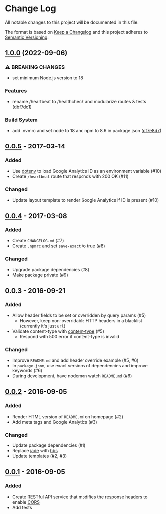 # Change Log

All notable changes to this project will be documented in this file.

The format is based on [Keep a Changelog](http://keepachangelog.com) and this project adheres to [Semantic Versioning](http://semver.org).

## [1.0.0](https://github.com/CORSmirror/CORSmirror/compare/v0.0.5...v1.0.0) (2022-09-06)

### ⚠ BREAKING CHANGES

- set minimum Node.js version to 18

### Features

- rename /heartbeat to /healthcheck and modularize routes & tests ([dbf7dc1](https://github.com/CORSmirror/CORSmirror/commit/dbf7dc1c7f8a8a9e24227da8387ba8ec0d4acc95))

### Build System

- add .nvmrc and set node to 18 and npm to 8.6 in package.json ([cf7e8d7](https://github.com/CORSmirror/CORSmirror/commit/cf7e8d7325e3d60f7d1332abc0596ba3dd4fd56e))

## [0.0.5](https://github.com/CORSmirror/CORSmirror/compare/v0.0.4...v0.0.5) - 2017-03-14

### Added

- Use [dotenv](https://www.npmjs.com/package/dotenv) to load Google Analytics ID as an environment variable (#10)
- Create `/heartbeat` route that responds with 200 OK (#11)

### Changed

- Update layout template to render Google Analytics if ID is present (#10)

## [0.0.4](https://github.com/CORSmirror/CORSmirror/compare/v0.0.3...v0.0.4) - 2017-03-08

### Added

- Create `CHANGELOG.md` (#7)
- Create `.npmrc` and set `save-exact` to true (#8)

### Changed

- Upgrade package dependencies (#8)
- Make package private (#9)

## [0.0.3](https://github.com/CORSmirror/CORSmirror/compare/v0.0.2...v0.0.3) - 2016-09-21

### Added

- Allow header fields to be set or overridden by query params (#5)
  - However, keep non-overridable HTTP headers in a blacklist (currently it's just `url`)
- Validate content-type with [content-type](https://www.npmjs.com/package/content-type) (#5)
  - Respond with 500 error if content-type is invalid

### Changed

- Improve `README.md` and add header override example (#5, #6)
- In `package.json`, use exact versions of dependencies and improve keywords (#6)
- During development, have nodemon watch `README.md` (#6)

## [0.0.2](https://github.com/CORSmirror/CORSmirror/compare/v0.0.1...v0.0.2) - 2016-09-05

### Added

- Render HTML version of `README.md` on homepage (#2)
- Add meta tags and Google Analytics (#3)

### Changed

- Update package dependencies (#1)
- Replace [jade](https://github.com/jadejs/jade) with [hbs](https://github.com/pillarjs/hbs)
- Update templates (#2, #3)

## [0.0.1](https://github.com/CORSmirror/CORSmirror/tree/v0.0.1) - 2016-09-05

### Added

- Create RESTful API service that modifies the response headers to enable [CORS](https://github.com/expressjs/cors)
- Add tests
